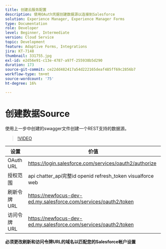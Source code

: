 ```yaml
---
title: 创建云服务配置
description: 使用OAuth凭据创建数据源以连接到Salesforce
solution: Experience Manager, Experience Manager Forms
type: Documentation
role: Developer
level: Beginner, Intermediate
version: Cloud Service
topic: Development
feature: Adaptive Forms, Integrations
jira: KT-7148
thumbnail: 331755.jpg
exl-id: e2d56e91-c13e-4787-a97f-255938b5d290
duration: 173
source-git-commit: ce22dd482417a54d222165deaf485ff69c2856b7
workflow-type: tm+mt
source-wordcount: '75'
ht-degree: 16%

---
```


# 创建数据Source

使用上一步中创建的swagger文件创建一个REST支持的数据源。

>[!VIDEO](https://video.tv.adobe.com/v/331755?quality=12&learn=on)

| 设置 | 价值 |
|---------------------|-----------------------------------------------------------------|
| OAuth URL | https://login.salesforce.com/services/oauth2/authorize |
| 授权范围 | api chatter_api完整id openid refresh_token visualforce web |
| 刷新令牌 URL | https://newfocus-dev-ed.my.salesforce.com/services/oauth2/token |
| 访问令牌 URL | https://newfocus-dev-ed.my.salesforce.com/services/oauth2/token |


**必须更改刷新和访问令牌URL的域名以匹配您的Salesforce帐户设置**